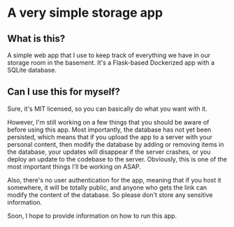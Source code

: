 # A very simple storage app
## What is this?
A simple web app that I use to keep track of everything we have in our storage room in the basement. It's a Flask-based Dockerized app with a SQLite database.

## Can I use this for myself?
Sure, it's MIT licensed, so you can basically do what you want with it. 

However, I'm still working on a few things that you should be aware of before using this app. Most importantly, the database has not yet been persisted, which means that if you upload the app to a server with your personal content, then modify the database by adding or removing items in the database, your updates will disappear if the server crashes, or you deploy an update to the codebase to the server. Obviously, this is one of the most important things I'll be working on ASAP.

Also, there's no user authentication for the app, meaning that if you host it somewhere, it will be totally public, and anyone who gets the link can modify the content of the database. So please don't store any sensitive information. 

Soon, I hope to provide information on how to run this app.
